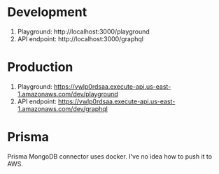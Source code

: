 # Development

1. Playground: http://localhost:3000/playground
2. API endpoint: http://localhost:3000/graphql

# Production

1. Playground: https://vwlp0rdsaa.execute-api.us-east-1.amazonaws.com/dev/playground
2. API endpoint: https://vwlp0rdsaa.execute-api.us-east-1.amazonaws.com/dev/graphql

# Prisma

Prisma MongoDB connector uses docker. I've no idea how to push it to AWS.
